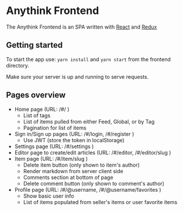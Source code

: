 # Anythink Frontend

The Anythink Frontend is an SPA written with [React](https://reactjs.org/) and [Redux](https://redux.js.org/)

## Getting started

To start the app use: `yarn install` and `yarn start` from the frontend directory.

Make sure your server is up and running to serve requests.

## Pages overview

- Home page (URL: /#/ )
  - List of tags
  - List of items pulled from either Feed, Global, or by Tag
  - Pagination for list of items
- Sign in/Sign up pages (URL: /#/login, /#/register )
  - Use JWT (store the token in localStorage)
- Settings page (URL: /#/settings )
- Editor page to create/edit articles (URL: /#/editor, /#/editor/slug )
- Item page (URL: /#/item/slug )
  - Delete item button (only shown to item's author)
  - Render markdown from server client side
  - Comments section at bottom of page
  - Delete comment button (only shown to comment's author)
- Profile page (URL: /#/@username, /#/@username/favorites )
  - Show basic user info
  - List of items populated from seller's items or user favorite items
